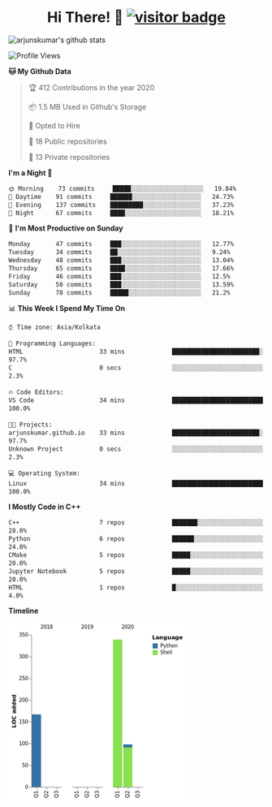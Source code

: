 <h1 align='center'> Hi There! 👋 <a href="#"><img src="https://visitor-badge.laobi.icu/badge?page_id=arjunskumar.visitor-badge" alt="visitor badge"></a></h1>

![arjunskumar's github stats](https://github-readme-stats.vercel.app/api?username=arjunskumar&show_icons=true&hide_border=true)

<!--START_SECTION:waka-->
![Profile Views](http://img.shields.io/badge/Profile%20Views-16-blue)

**🐱 My Github Data** 

> 🏆 412 Contributions in the year 2020
 > 
> 📦 1.5 MB Used in Github's Storage 
 > 
> 💼 Opted to Hire
 > 
> 📜 18 Public repositories
 > 
> 🔑 13 Private repositories 

**I'm a Night 🦉** 

```text
🌞 Morning    73 commits     █████░░░░░░░░░░░░░░░░░░░░   19.84% 
🌆 Daytime    91 commits     ██████░░░░░░░░░░░░░░░░░░░   24.73% 
🌃 Evening    137 commits    █████████░░░░░░░░░░░░░░░░   37.23% 
🌙 Night      67 commits     ████░░░░░░░░░░░░░░░░░░░░░   18.21%

```
📅 **I'm Most Productive on Sunday** 

```text
Monday       47 commits     ███░░░░░░░░░░░░░░░░░░░░░░   12.77% 
Tuesday      34 commits     ██░░░░░░░░░░░░░░░░░░░░░░░   9.24% 
Wednesday    48 commits     ███░░░░░░░░░░░░░░░░░░░░░░   13.04% 
Thursday     65 commits     ████░░░░░░░░░░░░░░░░░░░░░   17.66% 
Friday       46 commits     ███░░░░░░░░░░░░░░░░░░░░░░   12.5% 
Saturday     50 commits     ███░░░░░░░░░░░░░░░░░░░░░░   13.59% 
Sunday       78 commits     █████░░░░░░░░░░░░░░░░░░░░   21.2%

```


📊 **This Week I Spend My Time On** 

```text
⌚︎ Time zone: Asia/Kolkata

💬 Programming Languages: 
HTML                     33 mins             ████████████████████████░   97.7% 
C                        0 secs              ░░░░░░░░░░░░░░░░░░░░░░░░░   2.3%

🔥 Code Editors: 
VS Code                  34 mins             █████████████████████████   100.0%

🐱‍💻 Projects: 
arjunskumar.github.io    33 mins             ████████████████████████░   97.7% 
Unknown Project          0 secs              ░░░░░░░░░░░░░░░░░░░░░░░░░   2.3%

💻 Operating System: 
Linux                    34 mins             █████████████████████████   100.0%

```

**I Mostly Code in C++** 

```text
C++                      7 repos             ███████░░░░░░░░░░░░░░░░░░   28.0% 
Python                   6 repos             ██████░░░░░░░░░░░░░░░░░░░   24.0% 
CMake                    5 repos             █████░░░░░░░░░░░░░░░░░░░░   20.0% 
Jupyter Notebook         5 repos             █████░░░░░░░░░░░░░░░░░░░░   20.0% 
HTML                     1 repos             █░░░░░░░░░░░░░░░░░░░░░░░░   4.0%

```


**Timeline**

![Chart not found](https://github.com/arjunskumar/arjunskumar/blob/master/charts/bar_graph.png) 


<!--END_SECTION:waka-->
